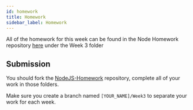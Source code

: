 ```yaml
---
id: homework
title: Homework
sidebar_label: Homework
---
```


All of the homework for this week can be found in the Node Homework repository [here](https://github.com/CodeYourFuture/NodeJS-Homework) under the Week 3 folder

## Submission

You should fork the [NodeJS-Homework](https://github.com/CodeYourFuture/NodeJS-Homework) repository, complete all of your work in those folders.

Make sure you create a branch named `[YOUR_NAME]/Week3` to separate your work for each week.
